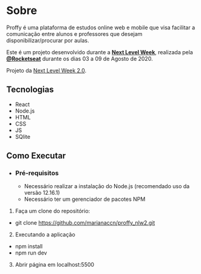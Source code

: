 
# Sobre
Proffy é uma plataforma de estudos online web e mobile que visa facilitar a comunicação entre alunos e professores que desejam disponibilizar/procurar por aulas. 

Este é um projeto desenvolvido durante a  **[Next Level Week](https://nextlevelweek.com/)**, realizada pela  **[@Rocketseat](https://github.com/Rocketseat)**  durante os dias 03 a 09 de Agosto de 2020.

Projeto da  [Next Level Week 2.0](https://nextlevelweek.com/).

## Tecnologias

-  React
-  Node.js
-  HTML
-  CSS
-  JS
-  SQlite


## Como Executar

-   ### Pré-requisitos
    
    -   Necessário realizar a instalação do Node.js (recomendado uso da versão 12.16.1)
    -   Necessário ter um gerenciador de pacotes NPM

1.  Faça um clone do repositório:

-   git clone  https://github.com/marianaccn/proffy_nlw2.git

2.  Executando a aplicação

-   npm install
-   npm run dev

3. Abrir página em localhost:5500


